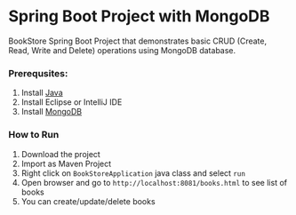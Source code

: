 # Spring Boot Project with MongoDB
BookStore Spring Boot Project that demonstrates basic CRUD (Create, Read, Write and Delete) operations
using MongoDB database. 

### Prerequsites:
1. Install [Java](http://docs.oracle.com/javase/8/docs/technotes/guides/install/install_overview.html)
2. Install Eclipse or IntelliJ IDE
3. Install [MongoDB](https://docs.mongodb.com/manual/installation/)

### How to Run
1. Download the project
2. Import as Maven Project
3. Right click on `BookStoreApplication` java class and select `run`
4. Open browser and go to `http://localhost:8081/books.html` to see list of books
5. You can create/update/delete books